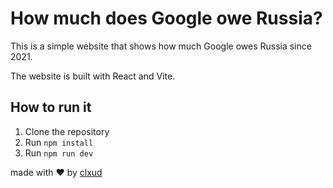 # How much does Google owe Russia?

This is a simple website that shows how much Google owes Russia since 2021.

The website is built with React and Vite.


## How to run it


1. Clone the repository
2. Run `npm install`
3. Run `npm run dev`

made with ❤️ by [clxud](https://github.com/clxud)
